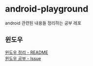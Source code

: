 # android-playground
android 관련된 내용들 정리하는 공부 레포

## 윈도우

[윈도우 정리 - README](https://github.com/lee-ji-hoon/android-playground/tree/main/app/src/main/java/com/sample/android_playground/window)  
[윈도우 공부 - Issue](https://github.com/lee-ji-hoon/android-playground/issues/1)



